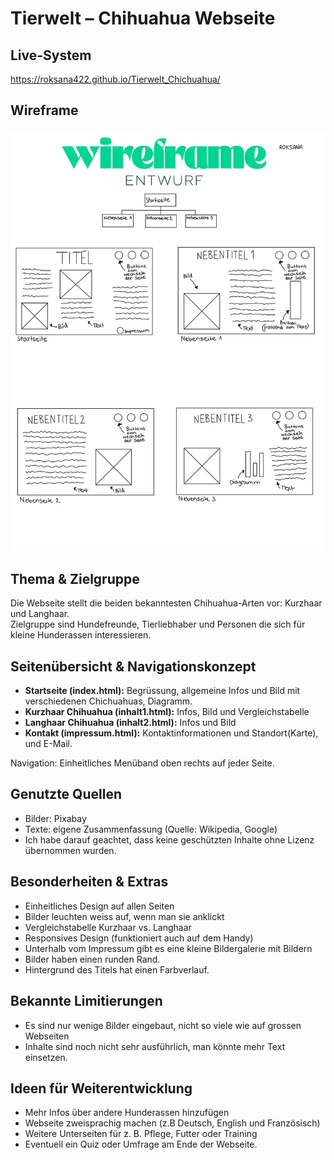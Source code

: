 # Tierwelt – Chihuahua Webseite

##  Live-System
https://roksana422.github.io/Tierwelt_Chichuahua/

## Wireframe
![Wireframe](doc/Wireframe.jpg)


## Thema & Zielgruppe
Die Webseite stellt die beiden bekanntesten Chihuahua-Arten vor: Kurzhaar und Langhaar.  
Zielgruppe sind Hundefreunde, Tierliebhaber und Personen die sich für kleine Hunderassen interessieren.

##  Seitenübersicht & Navigationskonzept
- **Startseite (index.html):** Begrüssung, allgemeine Infos und Bild mit verschiedenen Chichuahuas, Diagramm.
- **Kurzhaar Chihuahua (inhalt1.html):** Infos, Bild und Vergleichstabelle  
- **Langhaar Chihuahua (inhalt2.html):** Infos und Bild 
- **Kontakt (impressum.html):** Kontaktinformationen und Standort(Karte), und E-Mail.

Navigation: Einheitliches Menüband oben rechts auf jeder Seite.

##  Genutzte Quellen
- Bilder: Pixabay
- Texte: eigene Zusammenfassung (Quelle: Wikipedia, Google)
- Ich habe darauf geachtet, dass keine geschützten Inhalte ohne Lizenz übernommen wurden.

##  Besonderheiten & Extras
- Einheitliches Design auf allen Seiten
- Bilder leuchten weiss auf, wenn man sie anklickt
- Vergleichstabelle Kurzhaar vs. Langhaar
- Responsives Design (funktioniert auch auf dem Handy)
- Unterhalb vom Impressum gibt es eine kleine Bildergalerie mit Bildern
- Bilder haben einen runden Rand.
- Hintergrund des Titels hat einen Farbverlauf.


## Bekannte Limitierungen
- Es sind nur wenige Bilder eingebaut, nicht so viele wie auf grossen Webseiten
- Inhalte sind noch nicht sehr ausführlich, man könnte mehr Text einsetzen.


## Ideen für Weiterentwicklung
- Mehr Infos über andere Hunderassen hinzufügen
- Webseite zweisprachig machen (z.B Deutsch, English und Französisch)
- Weitere Unterseiten für z. B. Pflege, Futter oder Training
- Eventuell ein Quiz oder Umfrage am Ende der Webseite.

